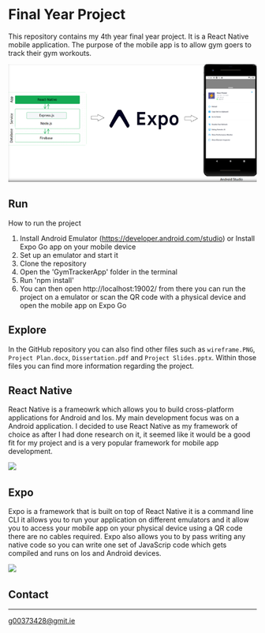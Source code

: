 # Final Year Project
This repository contains my 4th year final year project. It is a React Native mobile application. The purpose of the mobile app is to allow gym goers to track their gym workouts.

![](SystemDesign.PNG)

## Run

How to run the project

1. Install Android Emulator (https://developer.android.com/studio) or Install Expo Go app on your mobile device 
2. Set up an emulator and start it
3. Clone the repository
4. Open the 'GymTrackerApp' folder in the terminal
5. Run 'npm install'
6. You can then open http://localhost:19002/ from there you can run the project on a emulator or scan the QR code with a physical device and open the mobile app on Expo Go

## Explore

In the GitHub repository you can also find other files such as `wireframe.PNG`, `Project Plan.docx`, `Dissertation.pdf` and `Project Slides.pptx`. Within those files you can find more information regarding the project.

## React Native

React Native is a frameowrk which allows you to build cross-platform applications for Android and Ios. My main development focus was on a Android application. I decided to use React Native as my framework of choice as after I had done research on it, it seemed like it would be a good fit for my project and is a very popular framework for mobile app development.

<img src="https://www.datocms-assets.com/45470/1631026680-logo-react-native.png"  height="40">

## Expo

Expo is a framework that is built on top of React Native it is a command line CLI it allows you to run your application on different emulators and it allow you to access your mobile app on your physical device using a QR code there are no cables required. Expo also allows you to by pass writing any native code so you can write one set of JavaScrip code which gets compiled and runs on Ios and Android devices.

<img src="https://miro.medium.com/max/512/0*WzLD1tfa1__8Z_KK"  height="40">

## Contact

***

g00373428@gmit.ie